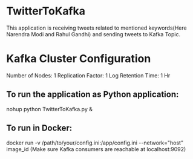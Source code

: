 # TwitterToKafka
This application is receiving tweets related to mentioned keywords(Here Narendra Modi and Rahul Gandhi) and sending tweets to Kafka Topic.

# Kafka Cluster Configuration
Number of Nodes: 1
Replication Factor: 1
Log Retention Time: 1 Hr

## To run the application as Python application:
nohup python TwitterToKafka.py &

## To run in Docker:
docker run -v /path/to/your/config.ini:/app/config.ini --network="host" image_id (Make sure Kafka consumers are reachable at localhost:9092)

